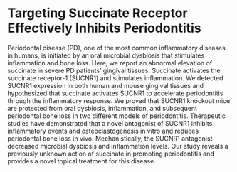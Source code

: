 # Targeting Succinate Receptor Effectively Inhibits Periodontitis
Periodontal disease (PD), one of the most common inflammatory diseases in humans, is initiated by an oral microbial dysbiosis that stimulates inflammation and bone loss. Here, we report an abnormal elevation of succinate in severe PD patients’ gingival tissues. Succinate activates the succinate receptor-1 (SUCNR1) and stimulates inflammation. We detected SUCNR1 expression in both human and mouse gingival tissues and hypothesized that succinate activates SUCNR1 to accelerate periodontitis through the inflammatory response. We proved that SUCNR1 knockout mice are protected from oral dysbiosis, inflammation, and subsequent periodontal bone loss in two different models of periodontitis. Therapeutic studies have demonstrated that a novel antagonist of SUCNR1 inhibits inflammatory events and osteoclastogenesis in vitro and reduces periodontal bone loss in vivo. Mechanistically, the SUCNR1 antagonist decreased microbial dysbiosis and inflammation levels. Our study reveals a previously unknown action of succinate in promoting periodontitis and provides a novel topical treatment for this disease.

